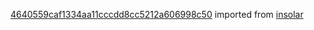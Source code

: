 [4640559caf1334aa11cccdd8cc5212a606998c50](https://github.com/insolar/insolar/commit/4640559caf1334aa11cccdd8cc5212a606998c50) imported from [insolar](https://github.com/insolar/insolar)
